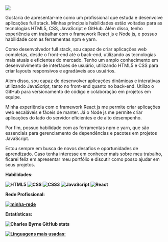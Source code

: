 <img src= "https://ibb.co/L9MstS0" />

Gostaria de apresentar-me como um profissional que estuda e desenvolve aplicações full stack. Minhas principais habilidades estão voltadas para as tecnologias HTML5, CSS, JavaScript e GitHub. Além disso, tenho experiência em trabalhar com o framework React js e Node js, e possuo habilidade com as ferramentas npm e yarn.

Como desenvolvedor full stack, sou capaz de criar aplicações web completas, desde o front-end até o back-end, utilizando as tecnologias mais atuais e eficientes do mercado. Tenho um amplo conhecimento em desenvolvimento de interfaces de usuário, utilizando HTML5 e CSS para criar layouts responsivos e agradáveis aos usuários.

Além disso, sou capaz de desenvolver aplicações dinâmicas e interativas utilizando JavaScript, tanto no front-end quanto no back-end. Utilizo o GitHub para versionamento de código e colaboração em projetos em equipe.

Minha experiência com o framework React js me permite criar aplicações web escaláveis e fáceis de manter. Já o Node js me permite criar aplicações do lado do servidor eficientes e de alto desempenho.

Por fim, possuo habilidade com as ferramentas npm e yarn, que são essenciais para gerenciamento de dependências e pacotes em projetos JavaScript.

Estou sempre em busca de novos desafios e oportunidades de aprendizado. Caso tenha interesse em conhecer mais sobre meu trabalho, ficarei feliz em apresentar meu portfólio e discutir como posso ajudar em seus projetos.

<b>Habilidades:<b/>

<img src="https://img.shields.io/badge/HTML-239120?style=for-the-badge&logo=html5&logoColor=white" alt="HTML5"/>  <img src="https://img.shields.io/badge/React-20232A?style=for-the-badge&logo=react&logoColor=61DAFB" alt="CSS"/>  <img src="https://img.shields.io/badge/CSS3-1572B6?style=for-the-badge&logo=css3&logoColor=white" alt="CSS3"/>  <img src="https://img.shields.io/badge/JavaScript-323330?style=for-the-badge&logo=javascript&logoColor=F7DF1E" alt="JavaScript"/>  <img src="https://img.shields.io/badge/CSS-239120?&style=for-the-badge&logo=css3&logoColor=white" alt="React"/>

<b>Rede Profissional:<b/>

<a href="https://www.linkedin.com/in/charles-byrne86/" type=""> <img src="https://img.shields.io/badge/LinkedIn-0077B5?style=for-the-badge&logo=linkedin&logoColor=white" alt="minha-rede"/> </a>

<b>Estatísticas:<b/>

![Charles Byrne GitHub stats](https://github-readme-stats.vercel.app/api?username=Charles-Byrne&show_icons=true&theme=blue-green)

[![Linguagens mais usadas:](https://github-readme-stats.vercel.app/api/top-langs/?username=Charles-Byrne&langs_count=8&theme=blue-green)](https://github.com/anuraghazra/github-readme-stats)
